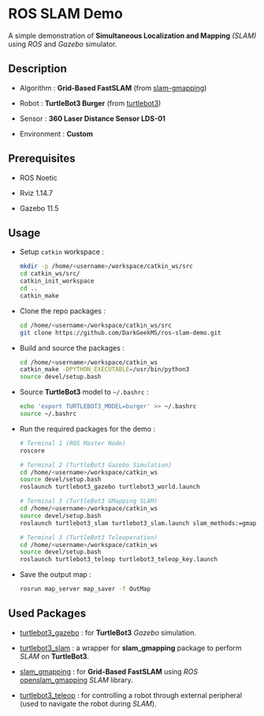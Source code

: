 # ROS SLAM Demo

A simple demonstration of __Simultaneous Localization and Mapping__ _(SLAM)_ using _ROS_ and _Gazebo_ simulator.

## Description

-   Algorithm : __Grid-Based FastSLAM__ (from [slam-gmapping](https://github.com/ros-perception/slam_gmapping))

-   Robot : __TurtleBot3 Burger__ (from [turtlebot3](https://github.com/ROBOTIS-GIT/turtlebot3))

-   Sensor : __360 Laser Distance Sensor LDS-01__

-   Environment : __Custom__

## Prerequisites

-   ROS Noetic

-   Rviz 1.14.7

-   Gazebo 11.5

## Usage

-   Setup `catkin` workspace :
    ```bash
    mkdir -p /home/<username>/workspace/catkin_ws/src
    cd catkin_ws/src/
    catkin_init_workspace
    cd ..
    catkin_make
    ```

-   Clone the repo packages :
    ```bash
    cd /home/<username>/workspace/catkin_ws/src
    git clone https://github.com/DarkGeekMS/ros-slam-demo.git
    ```

-   Build and source the packages :
    ```bash
    cd /home/<username>/workspace/catkin_ws
    catkin_make -DPYTHON_EXECUTABLE=/usr/bin/python3
    source devel/setup.bash
    ```

-   Source __TurtleBot3__ model to `~/.bashrc` :
    ```bash
    echo 'export TURTLEBOT3_MODEL=burger' >> ~/.bashrc
    source ~/.bashrc
    ```

-   Run the required packages for the demo :
    ```bash
    # Terminal 1 (ROS Master Node)
    roscore

    # Terminal 2 (TurtleBot3 Gazebo Simulation)
    cd /home/<username>/workspace/catkin_ws
    source devel/setup.bash
    roslaunch turtlebot3_gazebo turtlebot3_world.launch

    # Terminal 3 (TurtleBot3 GMapping SLAM)
    cd /home/<username>/workspace/catkin_ws
    source devel/setup.bash
    roslaunch turtlebot3_slam turtlebot3_slam.launch slam_methods:=gmapping

    # Terminal 3 (TurtleBot3 Teleoperation)
    cd /home/<username>/workspace/catkin_ws
    source devel/setup.bash
    roslaunch turtlebot3_teleop turtlebot3_teleop_key.launch
    ```

-   Save the output map :
    ```bash
    rosrun map_server map_saver -f OutMap
    ```

## Used Packages

-   [turtlebot3_gazebo](https://github.com/ROBOTIS-GIT/turtlebot3_simulations) : for __TurtleBot3__ _Gazebo_ simulation.

-   [turtlebot3_slam](https://github.com/ROBOTIS-GIT/turtlebot3) : a wrapper for __slam_gmapping__ package to perform _SLAM_ on __TurtleBot3__.

-   [slam_gmapping](https://github.com/ros-perception/slam_gmapping) : for __Grid-Based FastSLAM__ using _ROS_ [openslam_gmapping](https://github.com/ros-perception/openslam_gmapping) _SLAM_ library.

-   [turtlebot3_teleop](https://github.com/ROBOTIS-GIT/turtlebot3) : for controlling a robot through external peripheral (used to navigate the robot during _SLAM_).

